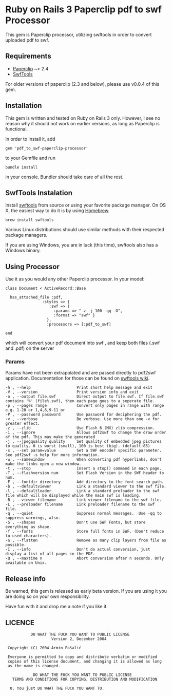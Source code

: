 # Ruby on Rails 3 Paperclip pdf to swf Processor #

This gem is Paperclip processor, utilizing swftools in order to convert uploaded pdf to swf.

## Requirements ##

* [Paperclip][0] ~> 2.4
* [SwfTools][2]

For older versions of paperclip (2.3 and below), please use v0.0.4 of this gem.
## Installation ##

This gem is written and tested on Ruby on Rails 3 only. However, I see no reason why it should not work on earlier versions, as long as Paperclip is functional.

In order to install it, add

    gem 'pdf_to_swf-paperclip-processor'
    
to your Gemfile and run

    bundle install
   
in your console. Bundler should take care of all the rest.

## SwfTools Instalation ##

Install [swftools][2] from source or using your favorite package manager. On OS X, the easiest way to do it is by using [Homebrew][3].

    brew install swftools
    
Various Linux distributions should use similar methods with their respected package managers.

If you are using Windows, you are in luck (this time), swftools also has a Windows binary.

## Using Processor ##

Use it as you would any other Paperclip processor. In your model:

    class Document < ActiveRecord::Base
      
      has_attached_file :pdf,
                    :styles => {
                       :swf => { 
                         :params => "-z -j 100 -qq -G",
                         :format => "swf" }
                      },
                      :processors => [:pdf_to_swf]
      
    end

                      
which will convert your pdf document into swf , and keep both files (.swf and .pdf) on the server

### Params ###

Params have not been extrapolated and are passed directly to pdf2swf application. Documentation for those can be found on [swftools wiki][5].

    -h , --help                    Print short help message and exit
    -V , --version                 Print version info and exit
    -o , --output file.swf         Direct output to file.swf. If file.swf contains '%' (file%.swf), then each page goes to a seperate file.
    -p , --pages range             Convert only pages in range with range e.g. 1-20 or 1,4,6,9-11 or
    -P , --password password       Use password for deciphering the pdf.
    -v , --verbose                 Be verbose. Use more than one -v for greater effect.
    -z , --zlib                    Use Flash 6 (MX) zlib compression.
    -i , --ignore                  Allows pdf2swf to change the draw order of the pdf. This may make the generated
    -j , --jpegquality quality     Set quality of embedded jpeg pictures to quality. 0 is worst (small), 100 is best (big). (default:85)
    -s , --set param=value         Set a SWF encoder specific parameter. See pdf2swf -s help for more information.
    -w , --samewindow              When converting pdf hyperlinks, don't make the links open a new window. 
    -t , --stop                    Insert a stop() command in each page. 
    -T , --flashversion num        Set Flash Version in the SWF header to num.
    -F , --fontdir directory       Add directory to the font search path.
    -b , --defaultviewer           Link a standard viewer to the swf file. 
    -l , --defaultloader           Link a standard preloader to the swf file which will be displayed while the main swf is loading.
    -B , --viewer filename         Link viewer filename to the swf file. 
    -L , --preloader filename      Link preloader filename to the swf file. 
    -q , --quiet                   Suppress normal messages.  Use -qq to suppress warnings, also.
    -S , --shapes                  Don't use SWF Fonts, but store everything as shape.
    -f , --fonts                   Store full fonts in SWF. (Don't reduce to used characters).
    -G , --flatten                 Remove as many clip layers from file as possible. 
    -I , --info                    Don't do actual conversion, just display a list of all pages in the PDF.
    -Q , --maxtime n               Abort conversion after n seconds. Only available on Unix.

## Release info ##

Be warned, this gem is released as early beta version. If you are using it you are doing so on your own responsibility.

Have fun with it and drop me a note if you like it.

## LICENCE ##


               DO WHAT THE FUCK YOU WANT TO PUBLIC LICENSE 
                        Version 2, December 2004 

     Copyright (C) 2004 Armin Pašalić

     Everyone is permitted to copy and distribute verbatim or modified 
     copies of this license document, and changing it is allowed as long 
     as the name is changed. 

                DO WHAT THE FUCK YOU WANT TO PUBLIC LICENSE 
       TERMS AND CONDITIONS FOR COPYING, DISTRIBUTION AND MODIFICATION 

      0. You just DO WHAT THE FUCK YOU WANT TO. 



[0]: https://github.com/thoughtbot/paperclip
[2]: http://www.swftools.org/
[3]: http://mxcl.github.com/homebrew/
[4]: http://www.swftools.org/faq.html
[5]: http://wiki.swftools.org/index.php/Pdf2swf
